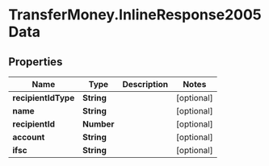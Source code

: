 # TransferMoney.InlineResponse2005Data

## Properties
Name | Type | Description | Notes
------------ | ------------- | ------------- | -------------
**recipientIdType** | **String** |  | [optional] 
**name** | **String** |  | [optional] 
**recipientId** | **Number** |  | [optional] 
**account** | **String** |  | [optional] 
**ifsc** | **String** |  | [optional] 



